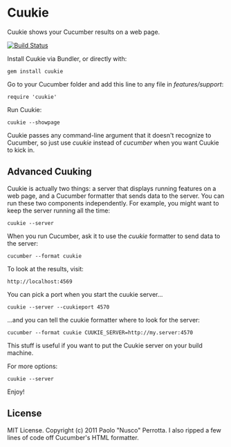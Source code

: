 # Cuukie

Cuukie shows your Cucumber results on a web page.

[![Build Status](https://secure.travis-ci.org/nusco/cuukie.png)](http://travis-ci.org/nusco/cuukie.png)

Install Cuukie via Bundler, or directly with:

    gem install cuukie

Go to your Cucumber folder and add this line to any file in _features/support_:

    require 'cuukie'

Run Cuukie:

    cuukie --showpage

Cuukie passes any command-line argument that it doesn't recognize to Cucumber, so just use _cuukie_ instead of _cucumber_ when you want Cuukie to kick in.

## Advanced Cuuking

Cuukie is actually two things: a server that displays running features on a web page, and a Cucumber formatter that sends data to the server. You can run these two components independently. For example, you might want to keep the server running all the time:

    cuukie --server

When you run Cucumber, ask it to use the _cuukie_ formatter to send data to the server:

    cucumber --format cuukie

To look at the results, visit:

    http://localhost:4569

You can pick a port when you start the cuukie server...

    cuukie --server --cuukieport 4570

...and you can tell the cuukie formatter where to look for the server:

    cucumber --format cuukie CUUKIE_SERVER=http://my.server:4570

This stuff is useful if you want to put the Cuukie server on your build machine.

For more options:

    cuukie --server

Enjoy!

## License

MIT License. Copyright (c) 2011 Paolo "Nusco" Perrotta. I also ripped a few lines of code off Cucumber's HTML formatter.
